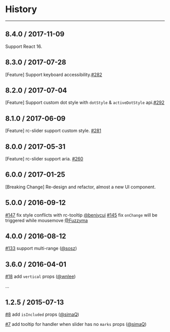 # History
----

## 8.4.0 / 2017-11-09

Support React 16.

## 8.3.0 / 2017-07-28

[Feature] Support keyboard accessibility.[#282](https://github.com/react-component/slider/pull/282)

## 8.2.0 / 2017-07-04

[Feature] Support custom dot style with `dotStyle` & `activeDotStyle` api.[#292](https://github.com/react-component/slider/pull/292)

## 8.1.0 / 2017-06-09

[Feature] rc-slider support custom style. [#281](https://github.com/react-component/slider/pull/281)

## 8.0.0 / 2017-05-31

[Feature] rc-slider support aria. [#260](https://github.com/react-component/slider/pull/260/)

## 6.0.0 / 2017-01-25

[Breaking Change] Re-design and refactor, almost a new UI component.

## 5.0.0 / 2016-09-12

[#147](https://github.com/react-component/slider/issues/147) fix style conflicts with rc-tooltip [@benjycui](https://github.com/benjycui)
[#145](https://github.com/react-component/slider/pull/145) fix `onChange` will be triggered while mousemove [@Fuzzyma](https://github.com/Fuzzyma)

## 4.0.0 / 2016-08-12

[#133](https://github.com/react-component/slider/pull/133) support multi-range ([@sosz](https://github.com/sosz))

## 3.6.0 / 2016-04-01

[#18](https://github.com/react-component/slider/issues/18) add `vertical` props ([@wnlee](https://github.com/WNLee))

...

## 1.2.5 / 2015-07-13

[#8](https://github.com/react-component/slider/issues/8) add `isIncluded` props   ([@simaQ](https://github.com/simaQ))

[#7](https://github.com/react-component/slider/issues/7) add tooltip for handler when slider has no `marks` props   ([@simaQ](https://github.com/simaQ))
